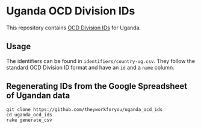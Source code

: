 # Uganda OCD Division IDs

This repository contains [OCD Division IDs](http://opencivicdata.readthedocs.org/en/latest/proposals/0002.html) for Uganda.

## Usage

The identifiers can be found in `identifiers/country-ug.csv`. They follow the standard OCD Division ID format and have an `id` and a `name` column.

## Regenerating IDs from the Google Spreadsheet of Ugandan data

    git clone https://github.com/theyworkforyou/uganda_ocd_ids
    cd uganda_ocd_ids
    rake generate_csv
